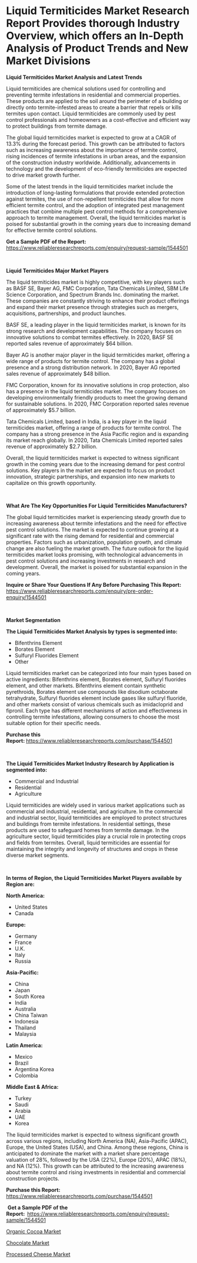 <p><h1>Liquid Termiticides Market Research Report Provides thorough Industry Overview, which offers an In-Depth Analysis of Product Trends and New Market Divisions</h1></p><p><strong>Liquid Termiticides Market Analysis and Latest Trends</strong></p>
<p><p>Liquid termiticides are chemical solutions used for controlling and preventing termite infestations in residential and commercial properties. These products are applied to the soil around the perimeter of a building or directly onto termite-infested areas to create a barrier that repels or kills termites upon contact. Liquid termiticides are commonly used by pest control professionals and homeowners as a cost-effective and efficient way to protect buildings from termite damage.</p><p>The global liquid termiticides market is expected to grow at a CAGR of 13.3% during the forecast period. This growth can be attributed to factors such as increasing awareness about the importance of termite control, rising incidences of termite infestations in urban areas, and the expansion of the construction industry worldwide. Additionally, advancements in technology and the development of eco-friendly termiticides are expected to drive market growth further.</p><p>Some of the latest trends in the liquid termiticides market include the introduction of long-lasting formulations that provide extended protection against termites, the use of non-repellent termiticides that allow for more efficient termite control, and the adoption of integrated pest management practices that combine multiple pest control methods for a comprehensive approach to termite management. Overall, the liquid termiticides market is poised for substantial growth in the coming years due to increasing demand for effective termite control solutions.</p></p>
<p><strong>Get a Sample PDF of the Report:&nbsp;</strong> <a href="https://www.reliableresearchreports.com/enquiry/request-sample/1544501">https://www.reliableresearchreports.com/enquiry/request-sample/1544501</a></p>
<p>&nbsp;</p>
<p><strong>Liquid Termiticides Major Market Players</strong></p>
<p><p>The liquid termiticides market is highly competitive, with key players such as BASF SE, Bayer AG, FMC Corporation, Tata Chemicals Limited, SBM Life Science Corporation, and Spectrum Brands Inc. dominating the market. These companies are constantly striving to enhance their product offerings and expand their market presence through strategies such as mergers, acquisitions, partnerships, and product launches.</p><p>BASF SE, a leading player in the liquid termiticides market, is known for its strong research and development capabilities. The company focuses on innovative solutions to combat termites effectively. In 2020, BASF SE reported sales revenue of approximately $64 billion.</p><p>Bayer AG is another major player in the liquid termiticides market, offering a wide range of products for termite control. The company has a global presence and a strong distribution network. In 2020, Bayer AG reported sales revenue of approximately $48 billion.</p><p>FMC Corporation, known for its innovative solutions in crop protection, also has a presence in the liquid termiticides market. The company focuses on developing environmentally friendly products to meet the growing demand for sustainable solutions. In 2020, FMC Corporation reported sales revenue of approximately $5.7 billion.</p><p>Tata Chemicals Limited, based in India, is a key player in the liquid termiticides market, offering a range of products for termite control. The company has a strong presence in the Asia Pacific region and is expanding its market reach globally. In 2020, Tata Chemicals Limited reported sales revenue of approximately $2.7 billion.</p><p>Overall, the liquid termiticides market is expected to witness significant growth in the coming years due to the increasing demand for pest control solutions. Key players in the market are expected to focus on product innovation, strategic partnerships, and expansion into new markets to capitalize on this growth opportunity.</p></p>
<p>&nbsp;</p>
<p><strong>What Are The Key Opportunities For Liquid Termiticides Manufacturers?</strong></p>
<p><p>The global liquid termiticides market is experiencing steady growth due to increasing awareness about termite infestations and the need for effective pest control solutions. The market is expected to continue growing at a significant rate with the rising demand for residential and commercial properties. Factors such as urbanization, population growth, and climate change are also fueling the market growth. The future outlook for the liquid termiticides market looks promising, with technological advancements in pest control solutions and increasing investments in research and development. Overall, the market is poised for substantial expansion in the coming years.</p></p>
<p><strong>Inquire or Share Your Questions If Any Before Purchasing This Report:</strong> <a href="https://www.reliableresearchreports.com/enquiry/pre-order-enquiry/1544501">https://www.reliableresearchreports.com/enquiry/pre-order-enquiry/1544501</a></p>
<p>&nbsp;</p>
<p><strong>Market Segmentation</strong></p>
<p><strong>The Liquid Termiticides Market Analysis by types is segmented into:</strong></p>
<p><ul><li>Bifenthrins Element</li><li>Borates Element</li><li>Sulfuryl Fluorides Element</li><li>Other</li></ul></p>
<p><p>Liquid termiticides market can be categorized into four main types based on active ingredients: Bifenthrins element, Borates element, Sulfuryl fluorides element, and other markets. Bifenthrins element contain synthetic pyrethroids, Borates element use compounds like disodium octaborate tetrahydrate, Sulfuryl fluorides element include gases like sulfuryl fluoride, and other markets consist of various chemicals such as imidacloprid and fipronil. Each type has different mechanisms of action and effectiveness in controlling termite infestations, allowing consumers to choose the most suitable option for their specific needs.</p></p>
<p><strong>Purchase this Report:&nbsp;</strong><a href="https://www.reliableresearchreports.com/purchase/1544501">https://www.reliableresearchreports.com/purchase/1544501</a></p>
<p>&nbsp;</p>
<p><strong>The Liquid Termiticides Market Industry Research by Application is segmented into:</strong></p>
<p><ul><li>Commercial and Industrial</li><li>Residential</li><li>Agriculture</li></ul></p>
<p><p>Liquid termiticides are widely used in various market applications such as commercial and industrial, residential, and agriculture. In the commercial and industrial sector, liquid termiticides are employed to protect structures and buildings from termite infestations. In residential settings, these products are used to safeguard homes from termite damage. In the agriculture sector, liquid termiticides play a crucial role in protecting crops and fields from termites. Overall, liquid termiticides are essential for maintaining the integrity and longevity of structures and crops in these diverse market segments.</p></p>
<p>&nbsp;</p>
<p><strong>In terms of Region, the Liquid Termiticides Market Players available by Region are:</strong></p>
<p>
    <p> <strong> North America: </strong>
        <ul>
            <li>United States</li>
            <li>Canada</li>
        </ul>
        </p> 
    <p> <strong> Europe: </strong>
        <ul>
            <li>Germany</li>
            <li>France</li>
            <li>U.K.</li>
            <li>Italy</li>
            <li>Russia</li>
        </ul>
        </p> 
    <p> <strong> Asia-Pacific: </strong>
        <ul>
            <li>China</li>
            <li>Japan</li>
            <li>South Korea</li>
            <li>India</li>
            <li>Australia</li>
            <li>China Taiwan</li>
            <li>Indonesia</li>
            <li>Thailand</li>
            <li>Malaysia</li>
        </ul>
        </p> 
    <p> <strong> Latin America: </strong>
        <ul>
            <li>Mexico</li>
            <li>Brazil</li>
            <li>Argentina Korea</li>
            <li>Colombia</li>
        </ul>
        </p> 
    <p> <strong> Middle East & Africa: </strong>
        <ul>
            <li>Turkey</li>
            <li>Saudi</li>
            <li>Arabia</li>
            <li>UAE</li>
            <li>Korea</li>
        </ul>
    </p>
    </p>
<p><p>The liquid termiticides market is expected to witness significant growth across various regions, including North America (NA), Asia-Pacific (APAC), Europe, the United States (USA), and China. Among these regions, China is anticipated to dominate the market with a market share percentage valuation of 28%, followed by the USA (22%), Europe (20%), APAC (18%), and NA (12%). This growth can be attributed to the increasing awareness about termite control and rising investments in residential and commercial construction projects.</p></p>
<p><strong>Purchase this Report: </strong><a href="https://www.reliableresearchreports.com/purchase/1544501">https://www.reliableresearchreports.com/purchase/1544501</a></p>
<p>&nbsp;<strong>Get a Sample PDF of the Report:&nbsp;&nbsp;</strong><a href="https://www.reliableresearchreports.com/enquiry/request-sample/1544501">https://www.reliableresearchreports.com/enquiry/request-sample/1544501</a></p>
<p><strong></strong></p>
<p><p><a href="https://view.publitas.com/reportprime-1/organic-cocoa-market-size-growth-and-forecast-from-2024-2031/">Organic Cocoa Market</a></p><p><a href="https://view.publitas.com/reportprime-1/chocolate-market-a-comprehensive-report-of-its-market-share-growth-trends-2024-2031/">Chocolate Market</a></p><p><a href="https://view.publitas.com/reportprime-1/processed-cheese-market-size-global-industry-overview-market-segmentation-and-forecast-2024-to-2031/">Processed Cheese Market</a></p></p>